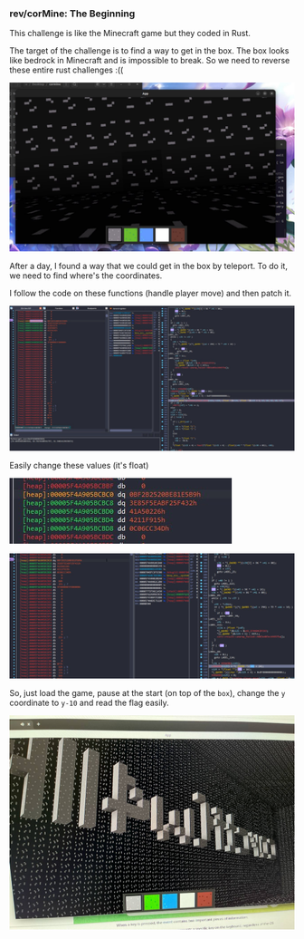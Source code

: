 ### rev/corMine: The Beginning

This challenge is like the Minecraft game but they coded in Rust.

The target of the challenge is to find a way to get in the box. The box looks like bedrock in Minecraft and is impossible to break. So we need to reverse these entire rust challenges :((


![alt text](image.png)

After a day, I found a way that we could get in the box by teleport. To do it, we need to find where's the coordinates.

I follow the code on these functions (handle player move) and then patch it.

![alt text](image-1.png)

Easily change these values (it's float)

![alt text](image-2.png)

![alt text](image-3.png)

So, just load the game, pause at the start (on top of the `box`), change the `y` coordinate to `y-10` and read the flag easily.

![alt text](image-4.png)